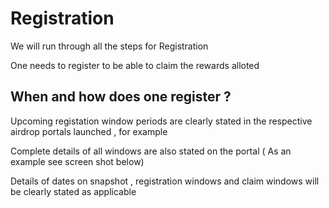 # Registration

We will run through all the steps for Registration

One needs to register to be able to claim the rewards alloted

## When and how does one register ?

Upcoming registation window periods are clearly stated in the respective airdrop portals launched , for example

<ImageViewer src="/assets/images/products/Airdrop/airdrop-registration.webp" alt="registration"/>

Complete details of all windows are also stated on the portal ( As an example see screen shot below)

Details of dates on snapshot , registration windows and claim windows will be clearly stated as applicable

<ImageViewer src="/assets/images/products/Airdrop/4-steps.webp" alt="4 steps"/>
